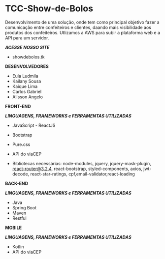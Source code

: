 # TCC-Show-de-Bolos

Desenvolvimento de uma solução, onde tem como principal objetivo fazer a comunicação entre confeiteiros e clientes, daando mais visibilidade aos produtos dos confeiteiros. Utlizamos a AWS para subir a plataforma web e a API para um servidor.

***ACESSE NOSSO SITE***

* showdebolos.tk


**DESENVOLVEDORES**

* Eula Ludmila
* Kailany Sousa
* Kaique Lima
* Carlos Gabriel
* Alisson Angelo


**FRONT-END**

***LINGUAGENS, FRAMEWORKS e FERRAMENTAS UTILIZADAS***

* JavaScript - ReactJS
* Bootstrap
* Pure.css
* API do viaCEP

* Bibliotecas necessárias: node-modules, jquery, jquery-mask-plugin, react-router@3.2.4, react-bootstrap, styled-components, axios, jwt-decode, react-star-ratings, cpf,email-validator,react-loading


**BACK-END**

***LINGUAGENS, FRAMEWORKS e FERRAMENTAS UTILIZADAS***

* Java
* Spring Boot
* Maven
* Restful

**MOBILE**

***LINGUAGENS, FRAMEWORKS e FERRAMENTAS UTILIZADAS***

* Kotlin
* API do viaCEP



